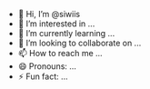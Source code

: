 - 👋 Hi, I’m @siwiis
- 👀 I’m interested in ...
- 🌱 I’m currently learning ...
- 💞️ I’m looking to collaborate on ...
- 📫 How to reach me ...
- 😄 Pronouns: ...
- ⚡ Fun fact: ...

<!---
siwiis/siwiis is a ✨ special ✨ repository because its `README.md` (this file) appears on your GitHub profile.
You can click the Preview link to take a look at your changes.
--->
